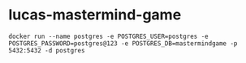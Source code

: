 # lucas-mastermind-game


`docker run --name postgres -e POSTGRES_USER=postgres -e POSTGRES_PASSWORD=postgres@123 -e POSTGRES_DB=mastermindgame -p 5432:5432 -d postgres`
